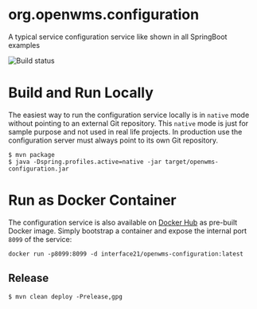 # org.openwms.configuration
A typical service configuration service like shown in all SpringBoot examples

![Build status][ci-image]

# Build and Run Locally
The easiest way to run the configuration service locally is in `native` mode without pointing to an external Git repository. This `native`
mode is just for sample purpose and not used in real life projects. In production use the configuration server must always point to its own
Git repository.

```
$ mvn package
$ java -Dspring.profiles.active=native -jar target/openwms-configuration.jar
```

# Run as Docker Container
The configuration service is also available on [Docker Hub](https://hub.docker.com/r/interface21/openwms-configuration) as pre-built Docker
image. Simply bootstrap a container and expose the internal port `8099` of the service:

```
docker run -p8099:8099 -d interface21/openwms-configuration:latest
```

## Release

```
$ mvn clean deploy -Prelease,gpg
```

[ci-image]: https://img.shields.io/jenkins/s/http/openwms.mooo.com:8080/view/All/job/Spring%20Labs/job/org.openwms.configuration.svg
